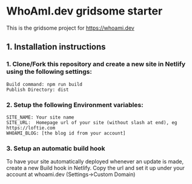 # WhoAmI.dev gridsome starter
This is the gridsome project for https://whoami.dev

## 1. Installation instructions

### 1. Clone/Fork this repository and create a new site in Netlify using the following settings:

    Build command: npm run build
    Publish Directory: dist 

### 2. Setup the following Environment variables:

    SITE_NAME: Your site name
    SITE_URL:  Homepage url of your site (without slash at end), eg https://loftie.com
    WHOAMI_BLOG: [the blog id from your account]
        
### 3. Setup an automatic build hook
To have your site automatically deployed whenever an update is made, create a new Build hook in Netlify.
Copy the url and set it up under your account at whoami.dev (Settings->Custom Domain)

